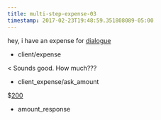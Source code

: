 ```yaml
---
title: multi-step-expense-03
timestamp: 2017-02-23T19:48:59.351808089-05:00
---
```


hey, i have an expense for [dialogue](company_name)
* client/expense

< Sounds good. How much???
* client_expense/ask_amount

$[200](amount_of_money)
* amount_response
